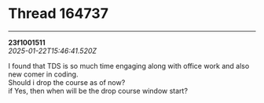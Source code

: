 # Thread 164737


---
**23f1001511**  
*2025-01-22T15:46:41.520Z*


I found that TDS is so much time engaging along with office work and also new comer in coding.  
Should i drop the course as of now?  
if Yes, then when will be the drop course window start?


